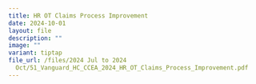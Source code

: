 ```yaml
---
title: HR OT Claims Process Improvement
date: 2024-10-01
layout: file
description: ""
image: ""
variant: tiptap
file_url: /files/2024 Jul to 2024
  Oct/51_Vanguard_HC_CCEA_2024_HR_OT_Claims_Process_Improvement.pdf
---
```

